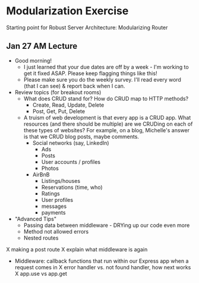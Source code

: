 # Modularization Exercise

Starting point for Robust Server Architecture: Modularizing Router

## Jan 27 AM Lecture

- Good morning!
  - I just learned that your due dates are off by a week - I'm working to get it fixed ASAP. Please keep flagging things like this!
  - Please make sure you do the weekly survey. I'll read every word (that I can see) & report back when I can.
- Review topics (for breakout rooms)
  - What does CRUD stand for? How do CRUD map to HTTP methods?
    - Create, Read, Update, Delete
    - Post,   Get,  Put,    Delete
  - A truism of web development is that every app is a CRUD app. What resources (and there should be multiple) are we CRUDing on each of these types of websites? For example, on a blog, Michelle's answer is that we CRUD blog posts, maybe comments.
    - Social networks (say, LinkedIn)
      - Ads
      - Posts
      - User accounts / profiles
      - Photos
    - AirBnB
      - Listings/houses
      - Reservations (time, who)
      - Ratings
      - User profiles
      - messages
      - payments
- "Advanced Tips"
  - Passing data between middleware - DRYing up our code even more
  - Method not allowed errors
  - Nested routes

X making a post route
X explain what middleware is again
  - Middleware: callback functions that run within our Express app when a request comes in
X error handler vs. not found handler, how next works
X app.use vs app.get
